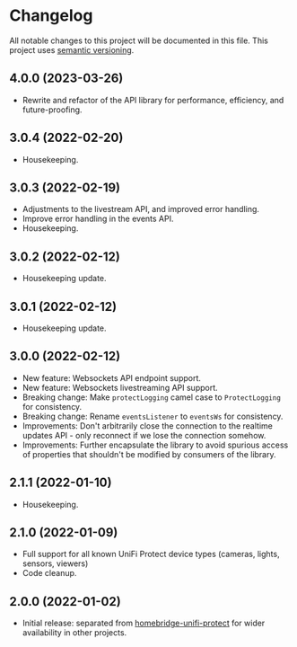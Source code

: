 # Changelog

All notable changes to this project will be documented in this file. This project uses [semantic versioning](https://semver.org/).

## 4.0.0 (2023-03-26)
  * Rewrite and refactor of the API library for performance, efficiency, and future-proofing.

## 3.0.4 (2022-02-20)
  * Housekeeping.

## 3.0.3 (2022-02-19)
  * Adjustments to the livestream API, and improved error handling.
  * Improve error handling in the events API.
  * Housekeeping.

## 3.0.2 (2022-02-12)
  * Housekeeping update.

## 3.0.1 (2022-02-12)
  * Housekeeping update.

## 3.0.0 (2022-02-12)
  * New feature: Websockets API endpoint support.
  * New feature: Websockets livestreaming API support.
  * Breaking change: Make `protectLogging` camel case to `ProtectLogging` for consistency.
  * Breaking change: Rename `eventsListener` to `eventsWs` for consistency.
  * Improvements: Don't arbitrarily close the connection to the realtime updates API - only reconnect if we lose the connection somehow.
  * Improvements: Further encapsulate the library to avoid spurious access of properties that shouldn't be modified by consumers of the library.

## 2.1.1 (2022-01-10)
  * Housekeeping.

## 2.1.0 (2022-01-09)
  * Full support for all known UniFi Protect device types (cameras, lights, sensors, viewers)
  * Code cleanup.

## 2.0.0 (2022-01-02)
  * Initial release: separated from [homebridge-unifi-protect](https://github.com/hjdhjd/homebridge-unifi-protect) for wider availability in other projects.
